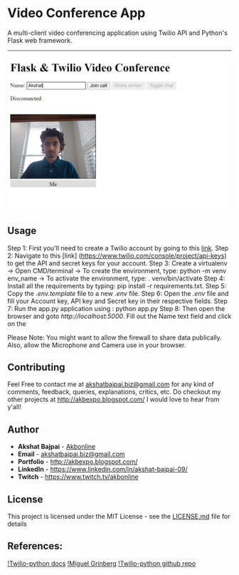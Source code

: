 # Video Conference App

A multi-client video conferencing application using Twilio API and Python's Flask web framework. 

![Screenshot](screenshot.png)

## Usage

Step 1: First you'll need to create a Twilio account by going to this [link](www.twilio.com/referral/1OpuBl). 
Step 2: Navigate to this [link] (https://www.twilio.com/console/project/api-keys) to get the API and secret keys for your account.
Step 3: Create a virtualenv
      -> Open CMD/terminal
      -> To create the environment, type: python -m venv env_name
      -> To activate the environment, type: . venv/bin/activate
Step 4: Install all the requirements by typing: pip install -r requirements.txt.
Step 5: Copy the *.env.template* file to a new *.env* file. 
Step 6: Open the *.env* file and fill your Account key, API key and Secret key in their respective fields.
Step 7: Run the app.py application using : python app.py
Step 8: Then open the browser and goto *http://localhost:5000*. Fill out the Name text field and click on the 

Please Note: You might want to allow the firewall to share data publically. Also, allow the Microphone and Camera use in your browser.

## Contributing

Feel Free to contact me at akshatbajpai.biz@gmail.com for any kind of comments, feedback, queries, explanations, critics, etc. Do checkout my other projects at http://akbexpo.blogspot.com/ I would love to hear from y'all!

## Author

* **Akshat Bajpai** - [Akbonline](https://github.com/Akbonline)
* **Email** - akshatbajpai.biz@gmail.com
* **Portfolio** - http://akbexpo.blogspot.com/
* **LinkedIn** - https://www.linkedin.com/in/akshat-bajpai-09/
* **Twitch** - https://www.twitch.tv/akbonline

## License

This project is licensed under the MIT License - see the [LICENSE.md](LICENSE.md) file for details

## References:

[!Twilio-python docs](https://www.twilio.com/docs/libraries/reference/twilio-python/index.html)
[!Miguel Grinberg](https://www.youtube.com/channel/UCZJiXG_auf0o7LByqC1LHuQ)
[!Twilio-python github repo](https://github.com/twilio/twilio-python)
